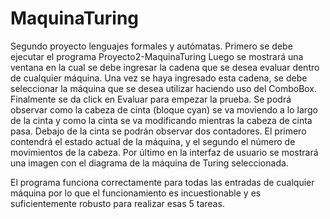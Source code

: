 # MaquinaTuring
Segundo proyecto lenguajes formales y autómatas.
Primero se debe ejecutar el programa Proyecto2-MaquinaTuring 
Luego se mostrará una ventana en la cual se debe ingresar la cadena que se desea evaluar dentro de cualquier máquina. 
Una vez se haya ingresado esta cadena, se debe seleccionar la máquina que se desea utilizar haciendo uso del ComboBox.
Finalmente se da click en Evaluar para empezar la prueba. 
Se podrá observar como la cabeza de cinta (bloque cyan) se va moviendo a lo largo de la cinta y como la cinta se va modificando mientras la cabeza de cinta pasa.
Debajo de la cinta se podrán observar dos contadores. El primero contendrá el estado actual de la máquina, y el segundo el número de movimientos de la cabeza. 
Por último en la interfaz de usuario se mostrará una imagen con el diagrama de la máquina de Turing seleccionada. 

El programa funciona correctamente para todas las entradas de cualquier máquina por lo que el funcionamiento es incuestionable y es suficientemente robusto para realizar esas 5 tareas. 
